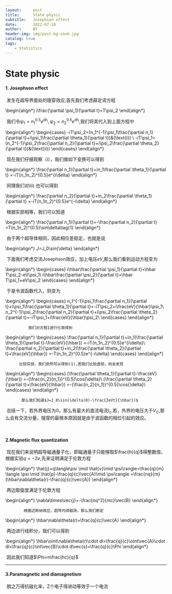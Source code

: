 ```yaml
---
layout:     post
title:      State physic
subtitle:   Josephson effect
date:       2022-07-10
author:     BY
header-img: img/post-bg-cook.jpg
catalog: true
tags:
    - Statistics
---
```


# State physic


#### 1. Josephson effect

​               发生在超导界面处的隧穿效应,首先我们考虑薛定谔方程                                                         


\begin{align*}
i\frac{\partial \psi_1}{\partial t}=T\psi_2
\end{align*}


​               我们令$\psi_1=n_1^{0.5}e^{i\theta_1},\psi_2=n_2^{0.5}e^{i\theta_1}$,我们将其代入到上面方程中   


\begin{align*}
\begin{cases}
-iT\psi_2=(n_1^{-1}\psi_1\frac{\partial n_1}{\partial t}+i\psi_1\frac{\partial \theta_1}{\partial t})&(\text{i}) \\
-iT\psi_1=(n_2^{-1}\psi_2\frac{\partial n_2}{\partial t}+i\psi_2\frac{\partial \theta_2}{\partial t})&(\text{ii})
\end{cases}
\end{align*}


​                 现在我们仔细观察（i），我们做如下变换可以得到     


\begin{align*}
\frac{\partial n_1}{\partial t}+in_1\frac{\partial \theta_1}{\partial t}
=-iT(n_1n_2)^{0.5}e^{i\delta}
\end{align*}


​                 同理我们对(ii) 也可以得到   


\begin{align*}
\frac{\partial n_2}{\partial t}+in_2\frac{\partial \theta_1}{\partial t}
=-iT(n_1n_2)^{0.5}e^{-i\delta}
\end{align*}


​                根据实部相等，我们可以知道  

\begin{align*}
\frac{\partial n_1}{\partial t}=-\frac{\partial n_2}{\partial t}
=T(n_1n_2)^{0.5}\sin\delta\tag{1}
\end{align*}


​              由于两个超导体相同，因此相位差稳定，也就是说                                                                  


\begin{align*}
J=J_0\sin{\delta}
\end{align*}


​              下面我们考虑交流Josephson效应，加上电压$eV$,那么我们看到运动方程变为                                                   

\begin{align*}
\begin{cases}
i\hbar\frac{\partial \psi_1}{\partial t}=\hbar T\psi_2-eV\psi_1\\
i\hbar\frac{\partial \psi_2}{\partial t}=\hbar T\psi_1+eV\psi_2
\end{cases}
\end{align*}

​               于是令波函数代入，则变为                                                          

\begin{align*}
\begin{cases}
n_1^{-1}\psi_1\frac{\partial n_1}{\partial t}+i\psi_1\frac{\partial \theta_1}{\partial t}=-iT\psi_2+i\frac{eV}{\hbar}\psi_1\\
n_2^{-1}\psi_2\frac{\partial n_2}{\partial t}+i\psi_2\frac{\partial \theta_2}{\partial t}=-iT\psi_1+i\frac{eV}{\hbar}\psi_2\\
\end{cases}
\end{align*}
​ 

              我们对方程1进行化简得到    

\begin{align*}
\begin{cases}
\frac{\partial n_1}{\partial t}+in_1(\frac{\partial \theta_1}{\partial t}-\frac{eV}{\hbar})
=-iT(n_1n_2)^{0.5}e^{i\delta}\\
\frac{\partial n_2}{\partial t}+in_2(\frac{\partial \theta_2}{\partial t}+\frac{eV}{\hbar})
=-T(n_1n_2)^{0.5}e^{-i\delta}
\end{cases}
\end{align*}

          比较实部，我们依然可以得到(1),若我们比较虚部，则会发现                                         

\begin{align*}
\begin{cases}
(\frac{\partial \theta_1}{\partial t}-\frac{eV}{\hbar})
=-(\frac{n_2}{n_1})^{0.5}\cos{\delta}\\
(\frac{\partial \theta_2}{\partial t}+\frac{eV}{\hbar})
=-(\frac{n_2}{n_1})^{0.5}\cos{\delta}\\
\end{cases}
\end{align*}
​ 


           那么我们知道$J=J_0\sin(\delta(0)-\frac{2eVt}{\hbar})$

​           总结一下，若外界电压为0，那么有最大的直流电流$I_c$,若，外界的电压大于$V_C$,那么会有交流分量，隧穿的最根本原因就是由于波函数的相位引起的效应。

​           
#### 2.Magnetic flux quantization

​             现在我们来说明超导磁通量子化，即磁通量子只能够取$\frac{h}{q}$得整数倍，根据实验$q=-2e$,先来证明满足于伦敦方程                                              


\begin{align*}
\hat{j}=q\langle\psi \mid \hat{v}\mid \psi\rangle=\frac{q}{m}
\langle \psi \mid \hat{p}-\frac{q}{c}\vec{A}\mid \psi\rangle
=\frac{nq}{m}(\hbar\nabla\theta(r)-\frac{q}{c}\vec{A})
\end{align*}

​ 
            两边取旋度满足于伦敦方程                                                        

\begin{align*}
\nabla\times\vec{j}=-\frac{nq^2}{mc}\vec{B}
\end{align*}

            根据迈斯纳效应，超导内得磁场，那么我们断定                                                              

\begin{align*}
\hbar\nabla\theta(r)=\frac{q}{c}\vec{A}
\end{align*}

​ 
          两边进行线积分，我们可以得到                                                 

\begin{align*}
\hbar\oint\nabla\theta(r)\cdot dl=\frac{q}{c}\oint\vec{A}\cdot dl=\frac{q}{c}\int\vec{B}\cdot d\vec{s}=\frac{q}{c}\Phi
\end{align*}


​           因此我们知道$\Phi=n\frac{hc}{q}$

---



#### 3.Paramagnetic and diamagnetism     

​            朗之万得抗磁化率，Z个电子得进动等效于一个电流